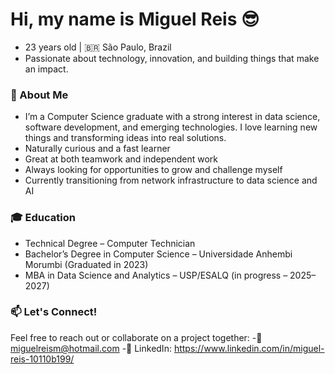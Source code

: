 # Hi, my name is Miguel Reis 😎
- 23 years old | 🇧🇷 São Paulo, Brazil
- Passionate about technology, innovation, and building things that make an impact.

### 🚀 About Me
- I’m a Computer Science graduate with a strong interest in data science, software development, and emerging technologies. I love learning new things and transforming ideas into real solutions.
- Naturally curious and a fast learner
- Great at both teamwork and independent work
- Always looking for opportunities to grow and challenge myself
- Currently transitioning from network infrastructure to data science and AI

### 🎓 Education
- Technical Degree – Computer Technician
- Bachelor’s Degree in Computer Science – Universidade Anhembi Morumbi (Graduated in 2023)
- MBA in Data Science and Analytics – USP/ESALQ (in progress – 2025–2027)

###  📫 Let's Connect!
Feel free to reach out or collaborate on a project together:
-📧 miguelreism@hotmail.com
-🔗 LinkedIn: https://www.linkedin.com/in/miguel-reis-10110b199/
